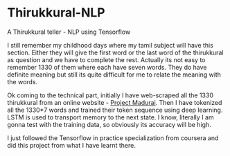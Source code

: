 # Thirukkural-NLP

A Thirukkural teller - NLP using Tensorflow


I still remember my childhood days where my tamil subject will have this section. Either they will give the first word or the last word of the thirukkural as question and we have to complete the rest. Actually its not easy to remember 1330 of them where each have seven words. They do have definite meaning but still its quite difficult for me to relate the meaning with the words. 

Ok coming to the technical part, initially I have web-scraped all the 1330 thirukkural from an online website - [Project Madurai](https://www.projectmadurai.org/pm_etexts/utf8/pmuni0001.html). Then I have tokenized all the 1330*7 words and trained their token sequence using deep learning. LSTM is used to transport memory to the next state. I know, literally I am gonna test with the training data, so obviously its accuracy will be high.

I just followed the Tensorflow in practice specialization from coursera and did this project from what I have learnt there.
